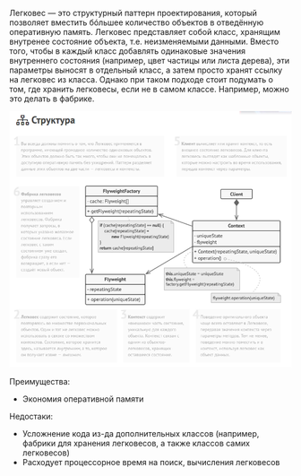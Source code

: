 Легковес — это структурный паттерн проектирования, который позволяет вместить бóльшее количество объектов в отведённую оперативную память. Легковес
представляет собой класс, хранящим внутренее состояние объекта, т.е. неизменяемыми данными. Вместо того, чтобы в каждый класс добавлять одинаковые
значения внутреннего состояния (например, цвет частицы или листа дерева), эти параметры выносят в отдельный класс, а затем просто хранят ссылку на
легковес из класса. Однако при таком подходе стоит подумать о том, где хранить легковесы, если не в самом классе. Например, можно это делать в
фабрике.

![img.png](img.png)

Преимущества:

- Экономия оперативной памяти

Недостаки:

- Усложнение кода из-да дополнительных классов (например, фабрики для хранения легковесов, а также классов самих легковесов)
- Расходует процессорное время на поиск, вычисления легковесов
